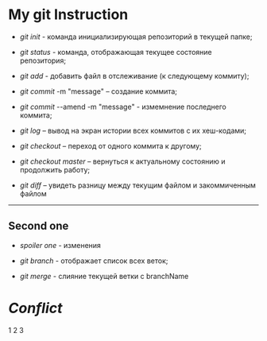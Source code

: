# My git Instruction

* *git init* - команда инициализирующая репозиторий в текущей папке;

* *git status* - команда, отображающая текущее состояние репозитория;

* *git add* - добавить файл в отслеживание (к следующему коммиту);

* *git commit* -m "message" – создание коммита;

* *git commit* --amend -m "message" - измемнение последнего коммита;

* *git log* – вывод на экран истории всех коммитов с их хеш-кодами;

* *git checkout* – переход от одного коммита к другому;

* *git checkout master* – вернуться к актуальному состоянию и продолжить работу;

* *git diff* – увидеть разницу между текущим файлом и закоммиченным файлом


___________________________________________________________________________


## Second one


* *spoiler one* - изменения

* *git branch* - отображает список всех веток;

* *git merge* - слияние текущей ветки с branchName

# ___Conflict___

1
2
3

